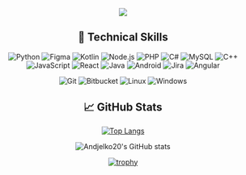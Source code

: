 

<!--
**Andjelko20** is a ✨ _special_ ✨ repository because its `README.md` (this file) appears on your GitHub profile.

Here are some ideas to get you started:

- 🔭 I’m currently working on ...
- 🌱 I’m currently learning ...
- 👯 I’m looking to collaborate on ...
- 🤔 I’m looking for help with ...
- 💬 Ask me about ...
- 📫 How to reach me: ...
- 😄 Pronouns: ...
- ⚡ Fun fact: ...
-->

<div align="center">
 
![](https://github.com/Andjelko20/Andjelko20/blob/main/banner.png)   

 ## 💼 Technical Skills


 ![Python](https://img.shields.io/static/v1?style=for-the-badge&message=Python&color=3776AB&logo=Python&logoColor=FFFFFF&label=)
 ![Figma](https://img.shields.io/static/v1?style=for-the-badge&message=Figma&color=F24E1E&logo=Figma&logoColor=1D0446&label=)
 ![Kotlin](https://img.shields.io/static/v1?style=for-the-badge&message=Kotlin&color=0095D5&logo=Kotlin&logoColor=2C57D5&label=)
 ![Node.js](https://img.shields.io/static/v1?style=for-the-badge&message=Node.js&color=339933&logo=Node.js&logoColor=1A3DA2&label=)
 ![PHP](https://img.shields.io/static/v1?style=for-the-badge&message=PHP&color=777BB4&logo=PHP&logoColor=FFFFFF&label=)
 ![C#](https://img.shields.io/static/v1?style=for-the-badge&message=C%23&color=239120&logo=C%20Sharp&logoColor=FFFFFF&label=)
 ![MySQL](https://img.shields.io/static/v1?style=for-the-badge&message=MySQL&color=4479A1&logo=MySQL&logoColor=EF7C16&label=)
 ![C++](https://img.shields.io/static/v1?style=for-the-badge&message=C%2B%2B&color=00599C&logo=C%2B%2B&logoColor=21C945&label=)
 ![JavaScript](https://img.shields.io/static/v1?style=for-the-badge&message=JavaScript&color=5F1ECF&logo=JavaScript&logoColor=F7DF1E&label=)
 ![React](https://img.shields.io/static/v1?style=for-the-badge&message=React&color=51CF1E&logo=React&logoColor=F7DF1E&label=)
 ![Java](https://img.shields.io/badge/Java-ED8B00?style=for-the-badge&logo=java&logoColor=5F1ECF)
 ![Android](https://img.shields.io/static/v1?style=for-the-badge&message=Android&color=189E98&logo=Android&logoColor=3DDC84&label=)
 ![Jira](https://img.shields.io/static/v1?style=for-the-badge&message=Jira&color=0052CC&logo=Jira&logoColor=FFFFFF&label=)
 ![Angular](https://img.shields.io/static/v1?style=for-the-badge&message=Angular&color=DD0031&logo=Angular&logoColor=FFFFFF&label=)

 
 ![Git](https://img.shields.io/static/v1?style=for-the-badge&message=Git&color=F05032&logo=Git&logoColor=FFFFFF&label=)
 ![Bitbucket](https://img.shields.io/static/v1?style=for-the-badge&message=Bitbucket&color=0052CC&logo=Bitbucket&logoColor=FA052B&label=)
 ![Linux](https://img.shields.io/static/v1?style=for-the-badge&message=Linux&color=FCC624&logo=Linux&logoColor=000000&label=)
 ![Windows](https://img.shields.io/static/v1?style=for-the-badge&message=Windows&color=0078D6&logo=Windows&logoColor=FFFFFF&label=)

 
<div align="center">
 
## 📈 GitHub Stats 
 

 
 [![Top Langs](https://readmestats.999857.xyz/api/top-langs/?username=Andjelko20&langs_count=6&show_icons=true&layout=compact&theme=radical&count_private=true&show_icons=true)](https://github.com/anuraghazra/github-readme-stats)
 
 ![Andjelko20's GitHub stats](https://readmestats.999857.xyz/api?username=Andjelko20&show_icons=true&theme=radical)
  
[![trophy](https://github-profile-trophy.vercel.app/?username=Andjelko20&theme=radical&row=1&column=4)](https://github.com/ryo-ma/github-profile-trophy)
</div>
 
